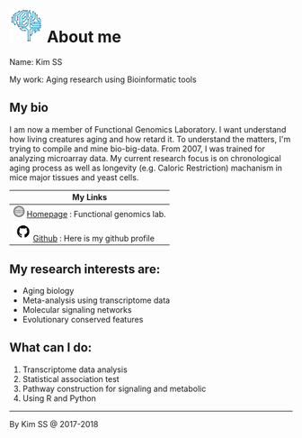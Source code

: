# [<img src="img/favicon.png" width="60px" />](http://kisudsoe.github.io) About me

Name:     Kim SS

My work:   Aging research using Bioinformatic tools



## My bio

I am now a member of Functional Genomics Laboratory. I want understand how living creatures aging and how retard it. To understand the matters, I'm trying to compile and mine bio-big-data. From 2007, I was trained for analyzing microarray data. My current research focus is on chronological aging process as well as longevity (e.g. Caloric Restriction) machanism in mice major tissues and yeast cells.

| My Links                                                     |
| ------------------------------------------------------------ |
| <img src="img/url-icon.png" height=20px/>  [Homepage](http://ckaging.korea.ac.kr) : Functional genomics lab. |
| <img src="img/github-icon.png" height=35px/>[Github](https://github.com/kisudsoe) : Here is my github profile |



## My research interests are:

- Aging biology
- Meta-analysis using transcriptome data
- Molecular signaling networks
- Evolutionary conserved features



## What can I do:

1. Transcriptome data analysis
2. Statistical association test
3. Pathway construction for signaling and metabolic
4. Using R and Python

---

By Kim SS @ 2017-2018